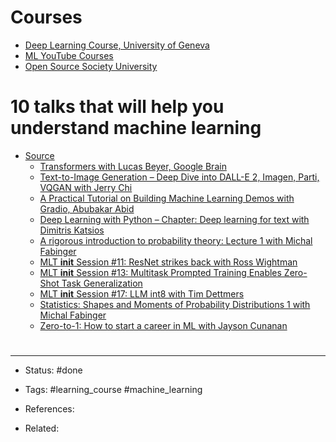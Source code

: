 # Courses
- [Deep Learning Course, University of Geneva](https://fleuret.org/dlc/)
- [ML YouTube Courses](https://github.com/dair-ai/ML-YouTube-Courses)
- [Open Source Society University](https://github.com/ossu/computer-science#summary)

# 10 talks that will help you understand machine learning
- [Source](https://twitter.com/__MLT__/status/1590843890428674060)
	- [Transformers with Lucas Beyer, Google Brain](https://www.youtube.com/watch?v=EixI6t5oif0)
	- [Text-to-Image Generation – Deep Dive into DALL-E 2, Imagen, Parti, VQGAN with Jerry Chi](https://www.youtube.com/watch?v=SdahlzTVqVc)
	- [A Practical Tutorial on Building Machine Learning Demos with Gradio, Abubakar Abid](https://www.youtube.com/watch?v=97KxA1r184o)
	- [Deep Learning with Python – Chapter: Deep learning for text with Dimitris Katsios](https://www.youtube.com/watch?v=eP9gr49tHfM)
	- [A rigorous introduction to probability theory: Lecture 1 with Michal Fabinger](https://www.youtube.com/watch?v=MxZN5F8iYLM)
	- [MLT __init__ Session #11: ResNet strikes back with Ross Wightman](https://www.youtube.com/watch?v=sNiAX2ZCW34)
	- [MLT __init__ Session #13: Multitask Prompted Training Enables Zero-Shot Task Generalization](https://www.youtube.com/watch?v=RI9Wo2yGGt8)
	- [MLT __init__ Session #17: LLM int8 with Tim Dettmers](https://www.youtube.com/watch?v=o94ODz1CAtk)
	- [Statistics: Shapes and Moments of Probability Distributions 1 with Michal Fabinger](https://www.youtube.com/watch?v=aR-kh5O5fOg)
	- [Zero-to-1: How to start a career in ML with Jayson Cunanan](https://www.youtube.com/watch?v=hD44EKNlwtY)


# 

---
- Status: #done 

- Tags: #learning_course #machine_learning 

- References:

- Related:
